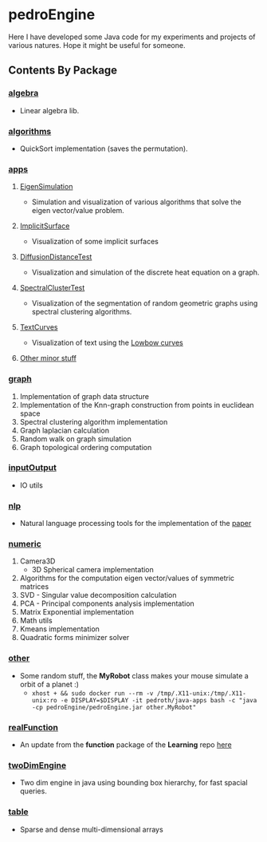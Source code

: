 # pedroEngine

Here I have developed some Java code for my experiments and projects of various natures.
Hope it might be useful for someone.

## Contents By Package

### [algebra](https://github.com/pedroth/pedroEngine/tree/master/src/main/java/algebra)
* Linear algebra lib.

### [algorithms](https://github.com/pedroth/pedroEngine/blob/master/src/main/java/algorithms/QuickSortWithPermutation.java)
* QuickSort implementation (saves the permutation).

### [apps](https://github.com/pedroth/pedroEngine/tree/master/src/main/java/apps)

1) [EigenSimulation](https://github.com/pedroth/pedroEngine/blob/master/src/main/java/apps/EigenSimulation.java)
   * Simulation and visualization of various algorithms that solve the eigen vector/value problem. 

2) [ImplicitSurface](https://github.com/pedroth/pedroEngine/blob/master/src/main/java/apps/ImplicitSurface.java)
   * Visualization of some implicit surfaces
  
3) [DiffusionDistanceTest](https://github.com/pedroth/pedroEngine/blob/master/src/main/java/apps/DiffusionDistanceTest.java)
   * Visualization and simulation of the discrete heat equation on a graph.
  
4) [SpectralClusterTest](https://github.com/pedroth/pedroEngine/blob/master/src/main/java/apps/SpectralClusterTest.java)
   * Visualization of the segmentation of random geometric graphs using spectral clustering algorithms.

5) [TextCurves](https://github.com/pedroth/pedroEngine/blob/master/src/main/java/apps/TextCurves.java)
   * Visualization of text using the [Lowbow curves](https://arxiv.org/ftp/arxiv/papers/1206/1206.6858.pdf)

6) [Other minor stuff](https://github.com/pedroth/pedroEngine/tree/master/src/main/java/apps)

### [graph](https://github.com/pedroth/pedroEngine/tree/master/src/main/java/graph)
1) Implementation of graph data structure
2) Implementation of the Knn-graph construction from points in euclidean space
3) Spectral clustering algorithm implementation
4) Graph laplacian calculation
5) Random walk on graph simulation
6) Graph topological ordering computation

### [inputOutput](https://github.com/pedroth/pedroEngine/tree/master/src/main/java/inputOutput)
* IO utils

### [nlp](https://github.com/pedroth/pedroEngine/tree/master/src/main/java/nlp)
* Natural language processing tools for the implementation of the [paper](https://fenix.tecnico.ulisboa.pt/downloadFile/281870113703791/document.pdf)

### [numeric](https://github.com/pedroth/pedroEngine/tree/master/src/main/java/numeric)
1) Camera3D
   * 3D Spherical camera implementation
2) Algorithms for the computation eigen vector/values of symmetric matrices
3) SVD - Singular value decomposition calculation
4) PCA - Principal components analysis implementation
5) Matrix Exponential implementation
6) Math utils
7) Kmeans implementation
8) Quadratic forms minimizer solver

### [other](https://github.com/pedroth/pedroEngine/tree/master/src/main/java/other)
* Some random stuff, the **MyRobot** class makes your mouse simulate a orbit of a planet :)
  * `xhost + && sudo docker run --rm -v /tmp/.X11-unix:/tmp/.X11-unix:ro -e DISPLAY=$DISPLAY -it pedroth/java-apps bash -c "java -cp pedroEngine/pedroEngine.jar other.MyRobot"`

### [realFunction](https://github.com/pedroth/pedroEngine/tree/master/src/main/java/realFunction)
* An update from the **function** package of the **Learning** repo [here](https://github.com/pedroth/Learning/tree/master/src/main/java/functions)

### [twoDimEngine](https://github.com/pedroth/pedroEngine/tree/master/src/main/java/twoDimEngine)
* Two dim engine in java using bounding box hierarchy, for fast spacial queries.

### [table](https://github.com/pedroth/pedroEngine/tree/master/src/main/java/table)
* Sparse and dense multi-dimensional arrays
